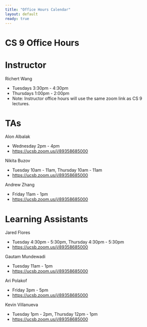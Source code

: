 ```yaml
---
title: "Office Hours Calendar"
layout: default
ready: true
---
```


<h1><strong>CS 9 Office Hours</strong></h1>

# Instructor
Richert Wang

* Tuesdays 3:30pm - 4:30pm
* Thursdays 1:00pm - 2:00pm
* Note: Instructor office hours will use the same zoom link as CS 9 lectures.

# TAs

Alon Albalak

* Wednesday 2pm - 4pm
* https://ucsb.zoom.us/j/89358685000

Nikita Buzov

* Tuesday 10am - 11am, Thursday 10am - 11am
* https://ucsb.zoom.us/j/89358685000

Andrew Zhang

* Friday 11am - 1pm
* https://ucsb.zoom.us/j/89358685000

# Learning Assistants

Jared Flores

* Tuesday 4:30pm - 5:30pm, Thursday 4:30pm - 5:30pm
* https://ucsb.zoom.us/j/89358685000

Gautam Mundewadi

* Tuesday 11am - 1pm
* https://ucsb.zoom.us/j/89358685000

Ari Polakof

* Friday 3pm - 5pm
* https://ucsb.zoom.us/j/89358685000

Kevin Villanueva

* Tuesday 1pm - 2pm, Thursday 12pm - 1pm
* https://ucsb.zoom.us/j/89358685000
